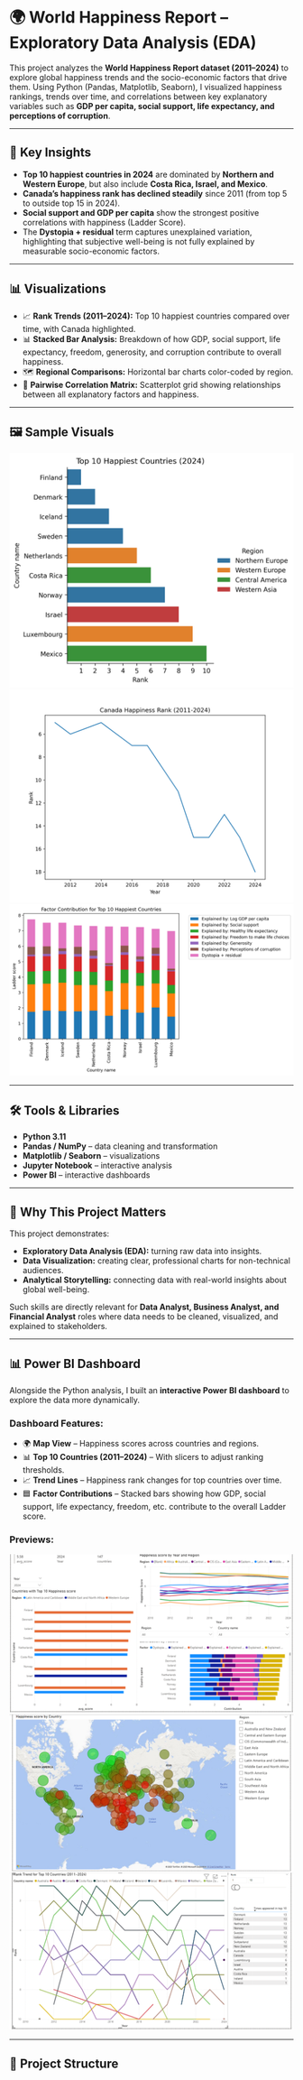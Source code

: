 # 🌍 World Happiness Report – Exploratory Data Analysis (EDA)

This project analyzes the **World Happiness Report dataset (2011–2024)** to explore global happiness trends and the socio-economic factors that drive them. Using Python (Pandas, Matplotlib, Seaborn), I visualized happiness rankings, trends over time, and correlations between key explanatory variables such as **GDP per capita, social support, life expectancy, and perceptions of corruption**.  

---

## 🔎 Key Insights
- **Top 10 happiest countries in 2024** are dominated by **Northern and Western Europe**, but also include **Costa Rica, Israel, and Mexico**.  
- **Canada’s happiness rank has declined steadily** since 2011 (from top 5 to outside top 15 in 2024).  
- **Social support and GDP per capita** show the strongest positive correlations with happiness (Ladder Score).  
- The **Dystopia + residual** term captures unexplained variation, highlighting that subjective well-being is not fully explained by measurable socio-economic factors.  

---

## 📊 Visualizations
- 📈 **Rank Trends (2011–2024):** Top 10 happiest countries compared over time, with Canada highlighted.  
- 📊 **Stacked Bar Analysis:** Breakdown of how GDP, social support, life expectancy, freedom, generosity, and corruption contribute to overall happiness.  
- 🗺 **Regional Comparisons:** Horizontal bar charts color-coded by region.  
- 🔗 **Pairwise Correlation Matrix:** Scatterplot grid showing relationships between all explanatory factors and happiness.  

---

## 🖼️ Sample Visuals
![Top 10 Happiest Countries 2024](figures/Top10HappiestCountries.png)
![Canada Trend](figures/CanadaHappinessRank.png)
![Factor Contributions](figures/LadderScoreByFactors.png) 

---

## 🛠 Tools & Libraries
- **Python 3.11**  
- **Pandas / NumPy** – data cleaning and transformation  
- **Matplotlib / Seaborn** – visualizations  
- **Jupyter Notebook** – interactive analysis  
- **Power BI** – interactive dashboards

---

## 🚀 Why This Project Matters
This project demonstrates:  
- **Exploratory Data Analysis (EDA):** turning raw data into insights.  
- **Data Visualization:** creating clear, professional charts for non-technical audiences.  
- **Analytical Storytelling:** connecting data with real-world insights about global well-being.  

Such skills are directly relevant for **Data Analyst, Business Analyst, and Financial Analyst** roles where data needs to be cleaned, visualized, and explained to stakeholders.  

---

## 📊 Power BI Dashboard
Alongside the Python analysis, I built an **interactive Power BI dashboard** to explore the data more dynamically.  

### Dashboard Features:
- 🌍 **Map View** – Happiness scores across countries and regions.  
- 📊 **Top 10 Countries (2011–2024)** – With slicers to adjust ranking thresholds.  
- 📈 **Trend Lines** – Happiness rank changes for top countries over time.  
- 🟦 **Factor Contributions** – Stacked bars showing how GDP, social support, life expectancy, freedom, etc. contribute to the overall Ladder score.  

### Previews:
![Power BI Dashboard 1](PowerBi%20Dashboard%201.png)  
![Power BI Dashboard 2](PowerBi%20Dashboard%202.png)  
![Power BI Dashboard 3](PowerBi%20Dashboard%203.png)  

---

## 📂 Project Structure
